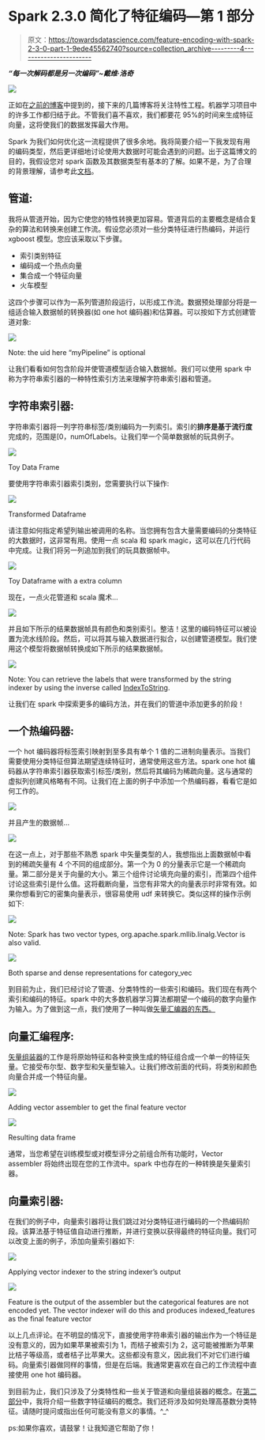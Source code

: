 # Spark 2.3.0 简化了特征编码—第 1 部分

> 原文：<https://towardsdatascience.com/feature-encoding-with-spark-2-3-0-part-1-9ede45562740?source=collection_archive---------4----------------------->

***“每一次解码都是另一次编码”~戴维·洛奇***

![](img/13f85b0bfa6d94845f480cc050b46c4c.png)

正如在[之前的博客](https://medium.com/@roshinijohri/spark-diaries-ad9eec6d9266)中提到的，接下来的几篇博客将关注特性工程。机器学习项目中的许多工作都归结于此。不管我们喜不喜欢，我们都要花 95%的时间来生成特征向量，这将使我们的数据发挥最大作用。

Spark 为我们如何优化这一流程提供了很多余地。我将简要介绍一下我发现有用的编码类型，然后更详细地讨论使用大数据时可能会遇到的问题。出于这篇博文的目的，我假设您对 spark 函数及其数据类型有基本的了解。如果不是，为了合理的背景理解，请参考此[文档](https://spark.apache.org/docs/latest/ml-features.html)。

## **管道:**

我将从管道开始，因为它使您的特性转换更加容易。管道背后的主要概念是结合复杂的算法和转换来创建工作流。假设您必须对一些分类特征进行热编码，并运行 xgboost 模型。您应该采取以下步骤。

*   索引类别特征
*   编码成一个热点向量
*   集合成一个特征向量
*   火车模型

这四个步骤可以作为一系列管道阶段运行，以形成工作流。数据预处理部分将是一组适合输入数据帧的转换器(如 one hot 编码器)和估算器。可以按如下方式创建管道对象:

![](img/98d80eee7588d5d598f10862c1ad5598.png)

Note: the uid here “myPipeline” is optional

让我们看看如何包含阶段并使管道模型适合输入数据帧。我们可以使用 spark 中称为字符串索引器的一种特性索引方法来理解字符串索引器和管道。

## 字符串索引器:

字符串索引器将一列字符串标签/类别编码为一列索引。索引的**排序是基于流行度**完成的，范围是[0，numOfLabels。让我们举一个简单数据帧的玩具例子。

![](img/61b49da37eebbf1c3cc5d8891e21bbdd.png)

Toy Data Frame

要使用字符串索引器索引类别，您需要执行以下操作:

![](img/dbff065fd40cc15f75bf05dc562c5b12.png)

Transformed Dataframe

请注意如何指定希望列输出被调用的名称。当您拥有包含大量需要编码的分类特征的大数据时，这非常有用。使用一点 scala 和 spark magic，这可以在几行代码中完成。让我们将另一列追加到我们的玩具数据帧中。

![](img/4cd370268f7cc052af8faf0f848a13cf.png)

Toy Dataframe with a extra column

现在，一点火花管道和 scala 魔术…

![](img/e090cd29fdc0f885d26e3edd7860b573.png)

并且如下所示的结果数据帧具有颜色和类别索引。整洁！这里的编码特征可以被设置为流水线阶段。然后，可以将其与输入数据进行拟合，以创建管道模型。我们使用这个模型将数据帧转换成如下所示的结果数据帧。

![](img/641409afff43f2f8f6474870de2ef476.png)

Note: You can retrieve the labels that were transformed by the string indexer by using the inverse called [IndexToString](https://people.apache.org/~pwendell/spark-nightly/spark-master-docs/latest/ml-features.html#indextostring).

让我们在 spark 中探索更多的编码方法，并在我们的管道中添加更多的阶段！

## 一个热编码器:

一个 hot 编码器将标签索引映射到至多具有单个 1 值的二进制向量表示。当我们需要使用分类特征但算法期望连续特征时，通常使用这些方法。spark one hot 编码器从字符串索引器获取索引标签/类别，然后将其编码为稀疏向量。这与通常的虚拟列创建风格略有不同。让我们在上面的例子中添加一个热编码器，看看它是如何工作的。

![](img/07cd31428242437266cd26d5ae4b37e9.png)

并且产生的数据帧…

![](img/7c8c7ebafe616252e2fb4374a188e60d.png)

在这一点上，对于那些不熟悉 spark 中矢量类型的人，我想指出上面数据帧中看到的稀疏矢量有 4 个不同的组成部分。第一个为 0 的分量表示它是一个稀疏向量。第二部分是关于向量的大小。第三个组件讨论填充向量的索引，而第四个组件讨论这些索引是什么值。这将截断向量，当您有非常大的向量表示时非常有效。如果你想看到它的密集向量表示，很容易使用 udf 来转换它。类似这样的操作示例如下:

![](img/2a6d630bb29d77d642030c3394f1175e.png)

Note: Spark has two vector types, org.apache.spark.mllib.linalg.Vector is also valid.

![](img/2da323966165548815124abefcca9f62.png)

Both sparse and dense representations for category_vec

到目前为止，我们已经讨论了管道、分类特性的一些索引和编码。我们现在有两个索引和编码的特征。spark 中的大多数机器学习算法都期望一个编码的数字向量作为输入。为了做到这一点，我们使用了一种叫做[矢量汇编器的东西。](https://people.apache.org/~pwendell/spark-nightly/spark-master-docs/latest/ml-features.html#vectorassembler)

## 向量汇编程序:

[矢量组装器](https://people.apache.org/~pwendell/spark-nightly/spark-master-docs/latest/ml-features.html#vectorassembler)的工作是将原始特征和各种变换生成的特征组合成一个单一的特征矢量。它接受布尔型、数字型和矢量型输入。让我们修改前面的代码，将类别和颜色向量合并成一个特征向量。

![](img/6abcd0e3f4bee26c76d944f420813891.png)

Adding vector assembler to get the final feature vector

![](img/ec3379eee0069ffc9de2e16eaa70ab76.png)

Resulting data frame

通常，当您希望在训练模型或对模型评分之前组合所有功能时，Vector assembler 将始终出现在您的工作流中。spark 中也存在的一种转换是矢量索引器。

## 向量索引器:

在我们的例子中，向量索引器将让我们跳过对分类特征进行编码的一个热编码阶段。该算法基于特征值自动进行推断，并进行变换以获得最终的特征向量。我们可以改变上面的例子，添加向量索引器如下:

![](img/9a0adb85ae7f637ba3e61e77837053c8.png)

Applying vector indexer to the string indexer’s output

![](img/c20ad938b5c03863aaa2db51cc84df64.png)

Feature is the output of the assembler but the categorical features are not encoded yet. The vector indexer will do this and produces indexed_features as the final feature vector

以上几点评论。在不明显的情况下，直接使用字符串索引器的输出作为一个特征是没有意义的，因为如果苹果被索引为 1，而桔子被索引为 2，这可能被推断为苹果比桔子等级高，或者桔子比苹果大。这些都没有意义，因此我们不对它们进行编码。向量索引器做同样的事情，但是在后端。我通常更喜欢在自己的工作流程中直接使用 one hot 编码器。

到目前为止，我们只涉及了分类特性和一些关于管道和向量组装器的概念。在[第二部分](/feature-encoding-made-simple-with-spark-2-3-0-part-2-5bfc869a809a)中，我将介绍一些数字特征编码的概念。我们还将涉及如何处理高基数分类特征。请随时提问或指出任何可能没有意义的事情。^_^

ps:如果你喜欢，请鼓掌！让我知道它帮助了你！